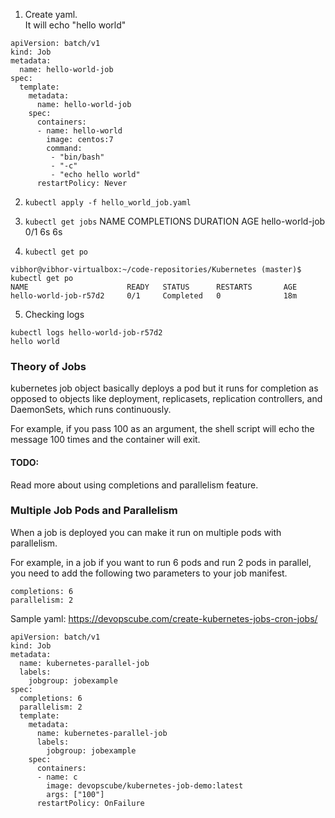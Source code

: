 1. Create yaml. <br/>
   It will echo "hello world"
```
apiVersion: batch/v1
kind: Job
metadata:
  name: hello-world-job
spec:
  template:
    metadata:
      name: hello-world-job
    spec:
      containers:
      - name: hello-world
        image: centos:7
        command:
         - "bin/bash"
         - "-c"
         - "echo hello world"
      restartPolicy: Never
```

2. `kubectl apply -f hello_world_job.yaml`
3. `kubectl get jobs`
NAME              COMPLETIONS   DURATION   AGE
hello-world-job   0/1           6s         6s

4. `kubectl get po`
```
vibhor@vibhor-virtualbox:~/code-repositories/Kubernetes (master)$ kubectl get po
NAME                      READY   STATUS      RESTARTS       AGE
hello-world-job-r57d2     0/1     Completed   0              18m

```
5. Checking logs
```
kubectl logs hello-world-job-r57d2
hello world

```

### Theory of Jobs
kubernetes job object basically deploys a pod but it runs for completion as opposed to objects like deployment, replicasets, replication controllers, and DaemonSets, which runs continuously.

For example, if you pass 100 as an argument, the shell script will echo the message 100 times and the container will exit.

#### TODO:
Read more about using completions and parallelism feature.


### Multiple Job Pods and Parallelism

When a job is deployed you can make it run on multiple pods with parallelism.

For example, in a job if you want to run 6 pods and run 2 pods in parallel, you need to add the following two parameters to your job manifest.

```
completions: 6
parallelism: 2
```

Sample yaml: https://devopscube.com/create-kubernetes-jobs-cron-jobs/

```
apiVersion: batch/v1
kind: Job
metadata:
  name: kubernetes-parallel-job
  labels:
    jobgroup: jobexample
spec:
  completions: 6
  parallelism: 2
  template:
    metadata:
      name: kubernetes-parallel-job
      labels:
        jobgroup: jobexample
    spec:
      containers:
      - name: c
        image: devopscube/kubernetes-job-demo:latest
        args: ["100"]
      restartPolicy: OnFailure
```


